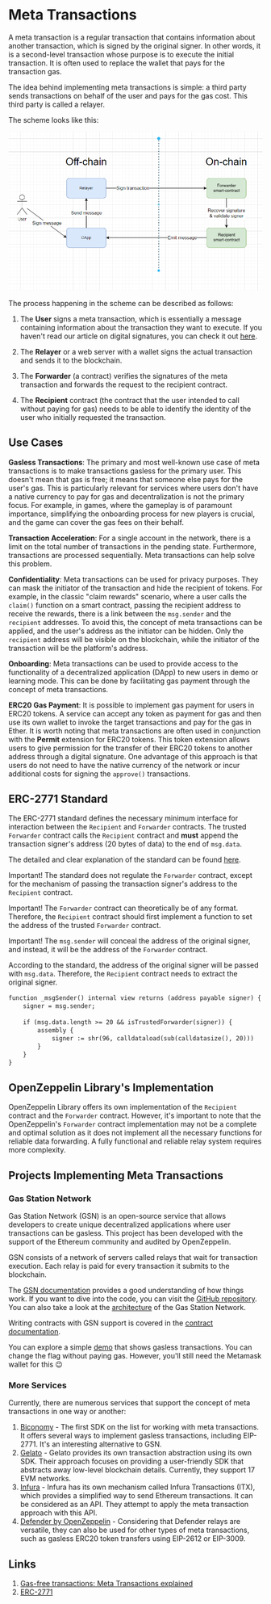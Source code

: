 # Meta Transactions

A meta transaction is a regular transaction that contains information about another transaction, which is signed by the original signer. In other words, it is a second-level transaction whose purpose is to execute the initial transaction. It is often used to replace the wallet that pays for the transaction gas.

The idea behind implementing meta transactions is simple: a third party sends transactions on behalf of the user and pays for the gas cost. This third party is called a relayer.

The scheme looks like this:

![Meta Transaction Scheme](./images/common-scheme.png)

The process happening in the scheme can be described as follows:

1. The **User** signs a meta transaction, which is essentially a message containing information about the transaction they want to execute. If you haven't read our article on digital signatures, you can check it out [here](https://github.com/fullstack-development/blockhain-wiki-eng/blob/main/concepts/digital-signature-on-ethereum/readme-en.md).

2. The **Relayer** or a web server with a wallet signs the actual transaction and sends it to the blockchain.

3. The **Forwarder** (a contract) verifies the signatures of the meta transaction and forwards the request to the recipient contract.

4. The **Recipient** contract (the contract that the user intended to call without paying for gas) needs to be able to identify the identity of the user who initially requested the transaction.

## Use Cases

**Gasless Transactions**: 
The primary and most well-known use case of meta transactions is to make transactions gasless for the primary user. This doesn't mean that gas is free; it means that someone else pays for the user's gas. This is particularly relevant for services where users don't have a native currency to pay for gas and decentralization is not the primary focus. For example, in games, where the gameplay is of paramount importance, simplifying the onboarding process for new players is crucial, and the game can cover the gas fees on their behalf.

**Transaction Acceleration**: 
For a single account in the network, there is a limit on the total number of transactions in the pending state. Furthermore, transactions are processed sequentially. Meta transactions can help solve this problem. 

**Confidentiality**: 
Meta transactions can be used for privacy purposes. They can mask the initiator of the transaction and hide the recipient of tokens. For example, in the classic "claim rewards" scenario, where a user calls the `claim()` function on a smart contract, passing the recipient address to receive the rewards, there is a link between the `msg.sender` and the `recipient` addresses. To avoid this, the concept of meta transactions can be applied, and the user's address as the initiator can be hidden. Only the `recipient` address will be visible on the blockchain, while the initiator of the transaction will be the platform's address.

**Onboarding**: 
Meta transactions can be used to provide access to the functionality of a decentralized application (DApp) to new users in demo or learning mode. This can be done by facilitating gas payment through the concept of meta transactions.

**ERC20 Gas Payment**: 
It is possible to implement gas payment for users in ERC20 tokens. A service can accept any token as payment for gas and then use its own wallet to invoke the target transactions and pay for the gas in Ether. It is worth noting that meta transactions are often used in conjunction with the **Permit** extension for ERC20 tokens. This token extension allows users to give permission for the transfer of their ERC20 tokens to another address through a digital signature. One advantage of this approach is that users do not need to have the native currency of the network or incur additional costs for signing the `approve()` transactions.

## ERC-2771 Standard

The ERC-2771 standard defines the necessary minimum interface for interaction between the `Recipient` and `Forwarder` contracts. The trusted `Forwarder` contract calls the `Recipient` contract and **must** append the transaction signer's address (20 bytes of data) to the end of `msg.data`.

The detailed and clear explanation of the standard can be found [here](https://eips.ethereum.org/EIPS/eip-2771).

Important! The standard does not regulate the `Forwarder` contract, except for the mechanism of passing the transaction signer's address to the `Recipient` contract.

Important! The `Forwarder` contract can theoretically be of any format. Therefore, the `Recipient` contract should first implement a function to set the address of the trusted `Forwarder` contract.

Important! The `msg.sender` will conceal the address of the original signer, and instead, it will be the address of the `Forwarder` contract.

According to the standard, the address of the original signer will be passed with `msg.data`. Therefore, the `Recipient` contract needs to extract the original signer.

```solidity
function _msgSender() internal view returns (address payable signer) {
    signer = msg.sender;

    if (msg.data.length >= 20 && isTrustedForwarder(signer)) {
        assembly {
            signer := shr(96, calldataload(sub(calldatasize(), 20)))
        }
    }
}
```
## OpenZeppelin Library's Implementation

OpenZeppelin Library offers its own implementation of the `Recipient` contract and the `Forwarder` contract. However, it's important to note that the OpenZeppelin's `Forwarder` contract implementation may not be a complete and optimal solution as it does not implement all the necessary functions for reliable data forwarding. A fully functional and reliable relay system requires more complexity.

## Projects Implementing Meta Transactions

### Gas Station Network

Gas Station Network (GSN) is an open-source service that allows developers to create unique decentralized applications where user transactions can be gasless. This project has been developed with the support of the Ethereum community and audited by OpenZeppelin.

GSN consists of a network of servers called relays that wait for transaction execution. Each relay is paid for every transaction it submits to the blockchain.

The [GSN documentation](https://docs.opengsn.org/) provides a good understanding of how things work. If you want to dive into the code, you can visit the [GitHub repository](https://github.com/opengsn/gsn). You can also take a look at the [architecture](https://docs.opengsn.org/#architecture) of the Gas Station Network.

Writing contracts with GSN support is covered in the [contract documentation](https://docs.opengsn.org/contracts/).

You can explore a simple [demo](https://ctf-react.opengsn.org/) that shows gasless transactions. You can change the flag without paying gas. However, you'll still need the Metamask wallet for this 😉

### More Services

Currently, there are numerous services that support the concept of meta transactions in one way or another:
1. [Biconomy](https://docs.biconomy.io/docs/1.0/build-w-bico/gasless-txn) - The first SDK on the list for working with meta transactions. It offers several ways to implement gasless transactions, including EIP-2771. It's an interesting alternative to GSN.
2. [Gelato](https://docs.gelato.network/developer-services/relay) - Gelato provides its own transaction abstraction using its own SDK. Their approach focuses on providing a user-friendly SDK that abstracts away low-level blockchain details. Currently, they support 17 EVM networks.
3. [Infura](https://docs.infura.io/infura/features/itx-transactions/itx-meta-transactions) - Infura has its own mechanism called Infura Transactions (ITX), which provides a simplified way to send Ethereum transactions. It can be considered as an API. They attempt to apply the meta transaction approach with this API.
4. [Defender by OpenZeppelin](https://docs.openzeppelin.com/defender/relay) - Considering that Defender relays are versatile, they can also be used for other types of meta transactions, such as gasless ERC20 token transfers using EIP-2612 or EIP-3009.

## Links

1. [Gas-free transactions: Meta Transactions explained](https://medium.com/coinmonks/gas-free-transactions-meta-transactions-explained-f829509a462d)
2. [ERC-2771](https://eips.ethereum.org/EIPS/eip-2771)

